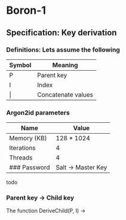 # Boron-1
## Specification: Key derivation
### Definitions: Lets assume the following
| Symbol | Meaning            |
|--------|--------------------|
| P      | Parent key         |
| I      | Index              |
| \|     | Concatenate values |
### Argon2id parameters
| Name          | Value         |
| ------------- | ------------- |
| Memory (KB)   | 128 * 1024    |
| Iterations    | 4             |
| Threads       | 4             |
### Password | Salt &rarr; Master Key
todo
### Parent key &rarr; Child key
The function DeriveChild(P, I) &rarr; 
